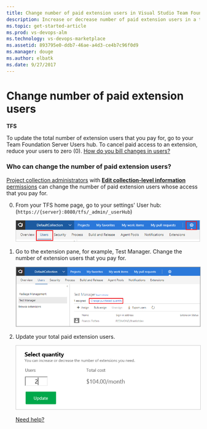 ```yaml
---
title: Change number of paid extension users in Visual Studio Team Foundation Server (TFS)
description: Increase or decrease number of paid extension users in a team collection for Team Foundation Server
ms.topic: get-started-article
ms.prod: vs-devops-alm
ms.technology: vs-devops-marketplace
ms.assetid: 893795e0-ddb7-46ae-a4d3-ce4b7c96f0d9
ms.manager: douge
ms.author: elbatk
ms.date: 9/27/2017
---
```


[//]: # (monikerRange: '>= tfs-2013 < vsts') 

# Change number of paid extension users

**TFS**

To update the total number of extension users that you pay for, go to your Team Foundation Server Users hub.
To cancel paid access to an extension, reduce your users to zero (0). [How do you bill changes in users?](../tfs-extension-faqs.md#bill-period)

### Who can change the number of paid extension users?

[Project collection administrators](../../security/set-project-collection-level-permissions.md) 
with [**Edit collection-level information** permissions](../../security/permissions.md#collection) 
can change the number of paid extension users whose access that you pay for.

0.  From your TFS home page, go to your settings' User hub: (```https://{server}:8080/tfs/_admin/_userHub```)

    ![TFS server settings](../../_shared/_img/users-hub-tfs-updated.png)

0.  Go to the extension pane, for example, Test Manager. Change the number of extension users that you pay for.

    <img alt="Go to extension pane, edit total paid extension users" src="../_img/assign-extensions/assign-extension-add-users-tfs.png" style="border: 1px solid #CCCCCC" />

0.  Update your total paid extension users.

    <img alt="Update total paid extension users" src="../_img/assign-extensions/update-paid-users.png" style="border: 1px solid #CCCCCC" />

    [Need help?](../tfs-extension-faqs.md#get-support)
